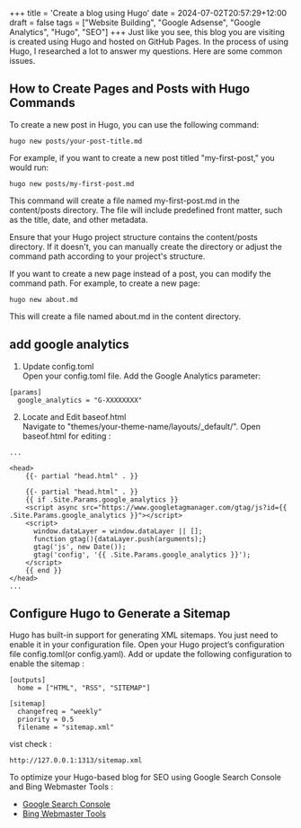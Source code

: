 +++
title = 'Create a blog using Hugo'
date = 2024-07-02T20:57:29+12:00
draft = false
tags = ["Website Building", "Google Adsense", "Google Analytics", "Hugo", "SEO"]
+++
Just like you see, this blog you are visiting is created using Hugo and hosted on GitHub Pages. In the process of using Hugo, I researched a lot to answer my questions. Here are some common issues.

## How to Create Pages and Posts with Hugo Commands
To create a new post in Hugo, you can use the following command:  
```
hugo new posts/your-post-title.md
```
For example, if you want to create a new post titled "my-first-post," you would run:  
```
hugo new posts/my-first-post.md
```
This command will create a file named my-first-post.md in the content/posts directory. The file will include predefined front matter, such as the title, date, and other metadata.

Ensure that your Hugo project structure contains the content/posts directory. If it doesn't, you can manually create the directory or adjust the command path according to your project's structure.

If you want to create a new page instead of a post, you can modify the command path. For example, to create a new page:  
```
hugo new about.md
```
This will create a file named about.md in the content directory.


## add google analytics

1. Update config.toml  
Open your config.toml file. Add the Google Analytics parameter:
```
[params]
  google_analytics = "G-XXXXXXXX"
```
2. Locate and Edit baseof.html  
Navigate to "themes/your-theme-name/layouts/_default/". 
Open baseof.html for editing :  
```
...

<head>
    {{- partial "head.html" . }}
    
    {{- partial "head.html" . }}
    {{ if .Site.Params.google_analytics }}
    <script async src="https://www.googletagmanager.com/gtag/js?id={{ .Site.Params.google_analytics }}"></script>
    <script>
      window.dataLayer = window.dataLayer || [];
      function gtag(){dataLayer.push(arguments);}
      gtag('js', new Date());
      gtag('config', '{{ .Site.Params.google_analytics }}');
    </script>
    {{ end }}
</head>
...
```

## Configure Hugo to Generate a Sitemap
Hugo has built-in support for generating XML sitemaps. You just need to enable it in your configuration file.
Open your Hugo project’s configuration file config.toml(or config.yaml). Add or update the following configuration to enable the sitemap :  
```
[outputs]
  home = ["HTML", "RSS", "SITEMAP"]

[sitemap]
  changefreq = "weekly"
  priority = 0.5
  filename = "sitemap.xml"
```
vist check :
```
http://127.0.0.1:1313/sitemap.xml
```

To optimize your Hugo-based blog for SEO using Google Search Console and Bing Webmaster Tools :  
* [Google Search Console](https://search.google.com/search-console)
* [Bing Webmaster Tools](https://www.bing.com/webmasters/)